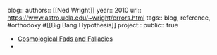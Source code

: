 blog::
authors:: [[Ned Wright]] 
year:: 2010
url:: https://www.astro.ucla.edu/~wright/errors.html
tags:: blog, reference, #orthodoxy #[[Big Bang Hypothesis]] 
project::
public:: true
- [Cosmological Fads and Fallacies](https://www.astro.ucla.edu/~wright/errors.html)
-